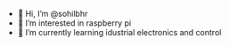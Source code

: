 - 👋 Hi, I’m @sohilbhr
- 👀 I’m interested in raspberry pi
- 🌱 I’m currently learning idustrial electronics and control

<!---
sohilbhr/sohilbhr is a ✨ special ✨ repository because its `README.md` (this file) appears on your GitHub profile.
You can click the Preview link to take a look at your changes.
--->
